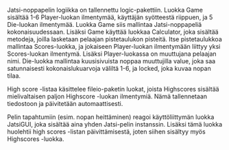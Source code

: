 Jatsi-noppapelin logiikka on tallennettu logic-pakettiin. Luokka Game sisältää 1-6 Player-luokan ilmentymää, käyttäjän syötteestä riippuen, ja 5 Die-luokan ilmentymää. Luokka Game siis mallintaa Jatsi-noppapeliä kokonaisuudessaan. Lisäksi Game käyttää luokkaa Calculator, joka sisältää metodeja, joilla lasketaan pelaajan pistetaulukon pisteitä. Itse pistetaulukkoa mallintaa Scores-luokka, ja jokaiseen Player-luokan ilmentymään liittyy yksi Scores-luokan ilmentymä. Lisäksi Player-luokassa on muuttujana pelaajan nimi. Die-luokka mallintaa kuusisivuista noppaa muuttujilla value, joka saa satunnaisesti kokonaislukuarvoja väliltä 1-6, ja locked, joka kuvaa nopan tilaa.

High score -listaa käsittelee fileio-paketin luokat, joista Highscores sisältää mielivaltaisen paljon Highscore -luokan ilmentymiä. Nämä tallennetaan tiedostoon ja päivitetään automaattisesti.

Pelin tapahtumiin (esim. nopan heittäminen) reagoi käyttöliittymän luokka JatsiGUI, joka sisältää aina yhden Jatsi-pelin instanssin. Lisäksi tämä luokka huolehtii high scores -listan päivittämisestä, joten siihen sisältyy myös Highscores -luokka.
